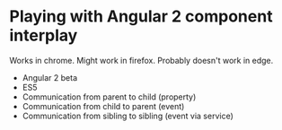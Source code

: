 # Playing with Angular 2 component interplay

Works in chrome.  Might work in firefox.  Probably doesn't work in edge.

- Angular 2 beta
- ES5
- Communication from parent to child (property)
- Communication from child to parent (event)
- Communication from sibling to sibling (event via service)